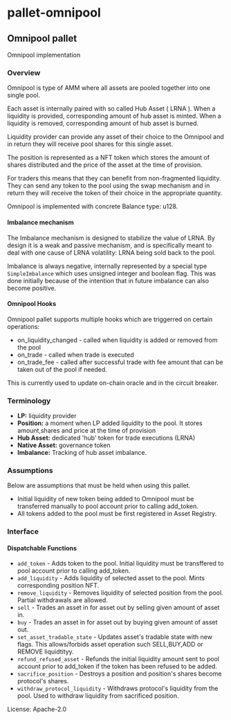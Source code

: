 # pallet-omnipool

## Omnipool pallet

Omnipool implementation

### Overview

Omnipool is type of AMM where all assets are pooled together into one single pool.

Each asset is internally paired with so called Hub Asset ( LRNA ). When a liquidity is provided, corresponding
amount of hub asset is minted. When a liquidity is removed, corresponding amount of hub asset is burned.

Liquidity provider can provide any asset of their choice to the Omnipool and in return
they will receive pool shares for this single asset.

The position is represented as a NFT token which stores the amount of shares distributed
and the price of the asset at the time of provision.

For traders this means that they can benefit from non-fragmented liquidity.
They can send any token to the pool using the swap mechanism
and in return they will receive the token of their choice in the appropriate quantity.

Omnipool is implemented with concrete Balance type: u128.

#### Imbalance mechanism
The Imbalance mechanism is designed to stabilize the value of LRNA. By design it is a weak and passive mechanism,
and is specifically meant to deal with one cause of LRNA volatility: LRNA being sold back to the pool.

Imbalance is always negative, internally represented by a special type `SimpleImbalance` which uses unsigned integer and boolean flag.
This was done initially because of the intention that in future imbalance can also become positive.

#### Omnipool Hooks

Omnipool pallet supports multiple hooks which are triggerred on certain operations:
- on_liquidity_changed - called when liquidity is added or removed from the pool
- on_trade - called when trade is executed
- on_trade_fee - called after successful trade with fee amount that can be taken out of the pool if needed.

This is currently used to update on-chain oracle and in the circuit breaker.

### Terminology

* **LP:**  liquidity provider
* **Position:**  a moment when LP added liquidity to the pool. It stores amount,shares and price at the time
 of provision
* **Hub Asset:** dedicated 'hub' token for trade executions (LRNA)
* **Native Asset:** governance token
* **Imbalance:** Tracking of hub asset imbalance.

### Assumptions

Below are assumptions that must be held when using this pallet.

* Initial liquidity of new token being added to Omnipool must be transferred manually to pool account prior to calling add_token.
* All tokens added to the pool must be first registered in Asset Registry.

### Interface

#### Dispatchable Functions

* `add_token` - Adds token to the pool. Initial liquidity must be transffered to pool account prior to calling add_token.
* `add_liquidity` - Adds liquidity of selected asset to the pool. Mints corresponding position NFT.
* `remove_liquidity` - Removes liquidity of selected position from the pool. Partial withdrawals are allowed.
* `sell` - Trades an asset in for asset out by selling given amount of asset in.
* `buy` - Trades an asset in for asset out by buying given amount of asset out.
* `set_asset_tradable_state` - Updates asset's tradable state with new flags. This allows/forbids asset operation such SELL,BUY,ADD or  REMOVE liquidtityy.
* `refund_refused_asset` - Refunds the initial liquidity amount sent to pool account prior to add_token if the token has been refused to be added.
* `sacrifice_position` - Destroys a position and position's shares become protocol's shares.
* `withdraw_protocol_liquidity` - Withdraws protocol's liquidity from the pool. Used to withdraw liquidity from sacrificed position.

License: Apache-2.0
